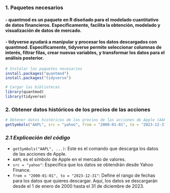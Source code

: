 ### 1. Paquetes necesarios
#### - quantmod es un paquete en R diseñado para el modelado cuantitativo de datos financieros. Específicamente, facilita la obtención, modelado y visualización de datos de mercado.
#### - tidyverse ayudará a manipular y procesar los datos descargados con quantmod. Específicamente, tidyverse permite seleccionar columnas de interés, filtrar filas, crear nuevas variables, y transformar los datos para el análisis posterior.

```r
# Instalar los paquetes necesarios
install.packages("quantmod")
install.packages("tidyverse")

# Cargar las bibliotecas
library(quantmod)
library(tidyverse)
```

### 2.  Obtener datos históricos de los precios de las acciones
```r
# Obtener datos históricos de los precios de las acciones de Apple (AAPL)
getSymbols("AAPL", src = "yahoo", from = "2000-01-01", to = "2023-12-31")
```
### *2.1 Explicación del código*
- `getSymbols("AAPL", ...)`: Este es el comando que descarga los datos de las acciones de Apple.
- `AAPL` es el símbolo de Apple en el mercado de valores.
- `src = "yahoo"`: Especifica que los datos se obtendrán desde Yahoo Finance.
- `from = "2000-01-01", to = "2023-12-31"`: Define el rango de fechas para los datos que quieres descargar. Aquí, los datos se descargarán desde el 1 de enero de 2000 hasta el 31 de diciembre de 2023.
